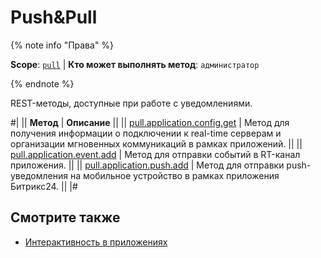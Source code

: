 # Push&Pull

{% note info "Права" %}

**Scope**: [`pull`](../../scopes/permissions.md) | **Кто может выполнять метод**: `администратор`

{% endnote %}

REST-методы, доступные при работе с уведомлениями.

#|
|| **Метод** | **Описание** ||
|| [pull.application.config.get](./pull-application-config-get.md) | Метод для получения информации о подключении к real-time серверам и организации мгновенных коммуникаций в рамках приложений. ||
|| [pull.application.event.add](./pull-application-event-add.md) | Метод для отправки событий в RT-канал приложения. ||
|| [pull.application.push.add](./pull-application-push-add.md) | Метод для отправки push-уведомления на мобильное устройство в рамках приложения Битрикс24. ||
|#

## Смотрите также

- [Интерактивность в приложениях](../../interactivity/index.md)